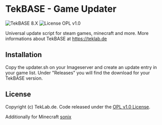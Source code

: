 # TekBASE - Game Updater

![TekBASE 8.X](https://img.shields.io/badge/TekBASE-8.X-green.svg) ![License OPL v1.0](https://img.shields.io/badge/License-OPL_v1.0-blue.svg)

Universal update script for steam games, minecraft and more. More informations about TekBASE at https://teklab.de

## Installation
Copy the updater.sh on your Imageserver and create an update entry in your game list. Under "Releases" you will find the download for your TekBASE version.

## License
Copyright (c) TekLab.de. Code released under the [OPL v1.0 License](http://https://gitgem.com/TekLab/tekbase-game-updater/src/branch/master/LICENSE).

Additionally for Minecraft [sonix](https://gitgem.com/sonix)